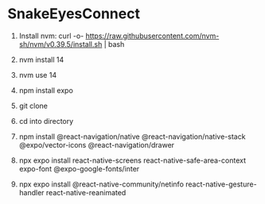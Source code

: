 # SnakeEyesConnect

1. Install nvm:
   curl -o- https://raw.githubusercontent.com/nvm-sh/nvm/v0.39.5/install.sh | bash

2. nvm install 14
3. nvm use 14
4. npm install expo
5. git clone
6. cd into directory
7. npm install @react-navigation/native @react-navigation/native-stack @expo/vector-icons @react-navigation/drawer
8. npx expo install react-native-screens react-native-safe-area-context expo-font @expo-google-fonts/inter
9. npx expo install @react-native-community/netinfo react-native-gesture-handler react-native-reanimated
